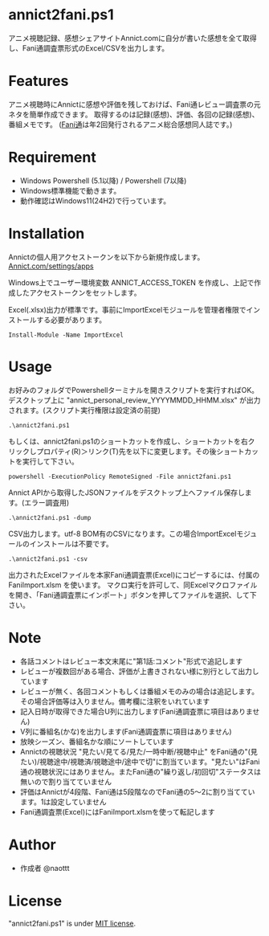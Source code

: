 # annict2fani.ps1
アニメ視聴記録、感想シェアサイトAnnict.comに自分が書いた感想を全て取得し、Fani通調査票形式のExcel/CSVを出力します。

# Features
アニメ視聴時にAnnictに感想や評価を残しておけば、Fani通レビュー調査票の元ネタを簡単作成できます。
取得するのは記録(感想)、評価、各回の記録(感想)、番組メモです。
([Fani通](https://x.com/fanitu)は年2回発行されるアニメ総合感想同人誌です。)

# Requirement
* Windows Powershell (5.1以降) / Powershell (7以降)
* Windows標準機能で動きます。
* 動作確認はWindows11(24H2)で行っています。

# Installation
Annictの個人用アクセストークンを以下から新規作成します。
[Annict.com/settings/apps](https://annict.com/settings/apps)

Windows上でユーザー環境変数 ANNICT_ACCESS_TOKEN を作成し、上記で作成したアクセストークンをセットします。

Excel(.xlsx)出力が標準です。事前にImportExcelモジュールを管理者権限でインストールする必要があります。
```
Install-Module -Name ImportExcel
```

# Usage
お好みのフォルダでPowershellターミナルを開きスクリプトを実行すればOK。デスクトップ上に "annict_personal_review_YYYYMMDD_HHMM.xlsx" が出力されます。(スクリプト実行権限は設定済の前提)
```
.\annict2fani.ps1
```
もしくは、annict2fani.ps1のショートカットを作成し、ショートカットを右クリックしプロパティ(R)＞リンク(T)先を以下に変更します。その後ショートカットを実行して下さい。
```
powershell -ExecutionPolicy RemoteSigned -File annict2fani.ps1
```
Annict APIから取得したJSONファイルをデスクトップ上へファイル保存します。(エラー調査用)
```
.\annict2fani.ps1 -dump
```
CSV出力します。utf-8 BOM有のCSVになります。この場合ImportExcelモジュールのインストールは不要です。
```
.\annict2fani.ps1 -csv
```
出力されたExcelファイルを本家Fani通調査票(Excel)にコピーするには、付属の FaniImport.xlsm を使います。
マクロ実行を許可して、同Excelマクロファイルを開き、「Fani通調査票にインポート」ボタンを押してファイルを選択、して下さい。


# Note
* 各話コメントはレビュー本文末尾に"第1話:コメント"形式で追記します
* レビューが複数回がある場合、評価が上書きされない様に別行として出力しています
* レビューが無く、各回コメントもしくは番組メモのみの場合は追記します。その場合評価等は入りません。備考欄に注釈をいれています
* 記入日時が取得できた場合U列に出力します(Fani通調査票に項目はありません)
* V列に番組名(かな)を出力します(Fani通調査票に項目はありません)
* 放映シーズン、番組名かな順にソートしています
* Annictの視聴状況 "見たい/見てる/見た/一時中断/視聴中止" をFani通の"(見たい)/視聴途中/視聴済/視聴途中/途中で切"に割当ています。"見たい"はFani通の視聴状況にはありません。またFani通の"繰り返し/初回切"ステータスは無いので割り当てていません
* 評価はAnnictが4段階、Fani通は5段階なのでFani通の5～2に割り当てています。1は設定していません
* Fani通調査票(Excel)にはFaniImport.xlsmを使って転記します

# Author
* 作成者 @naottt

# License
"annict2fani.ps1" is under [MIT license](https://en.wikipedia.org/wiki/MIT_License).
